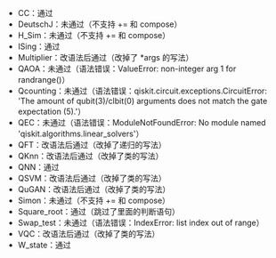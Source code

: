 * CC：通过
* DeutschJ：未通过（不支持 += 和 compose）
* H_Sim：未通过（不支持 += 和 compose）
* ISing：通过
* Multiplier：改语法后通过（改掉了 *args 的写法）
* QAOA：未通过（语法错误：ValueError: non-integer arg 1 for randrange()）
* Qcounting：未通过（语法错误：qiskit.circuit.exceptions.CircuitError: 'The amount of qubit(3)/clbit(0) arguments does not match the gate expectation (5).'）
* QEC：未通过（语法错误：ModuleNotFoundError: No module named 'qiskit.algorithms.linear_solvers'）
* QFT：改语法后通过（改掉了递归的写法）
* QKnn：改语法后通过（改掉了类的写法）
* QNN：通过
* QSVM：改语法后通过（改掉了类的写法）
* QuGAN：改语法后通过（改掉了类的写法）
* Simon：未通过（不支持 += 和 compose）
* Square_root：通过（跳过了里面的判断语句）
* Swap_test：未通过（语法错误：IndexError: list index out of range）
* VQC：改语法后通过（改掉了类的写法）
* W_state：通过
